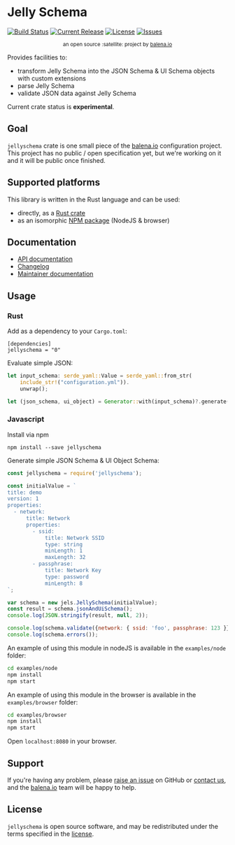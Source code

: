 # Jelly Schema

[![Build Status](https://travis-ci.org/balena-io-modules/jellyschema.svg?branch=master)](https://travis-ci.org/balena-io-modules/jellyschema)
[![Current Release](https://img.shields.io/github/tag/balena-io-modules/jellyschema.svg?style=flat-square)](https://github.com/balena-io-modules/jellyschema/tags)
[![License](https://img.shields.io/github/license/balena-io-modules/jellyschema.svg?style=flat-square)](https://github.com/balena-io-modules/jellyschema/blob/master/LICENSE)
[![Issues](https://img.shields.io/github/issues/balena-io-modules/jellyschema.svg?style=flat-square)](https://github.com/balena-io-modules/jellyschema/issues)

<div align="center">
  <sub>an open source :satellite: project by <a href="https://www.balena.io">balena.io</a></sub>
</div>

Provides facilities to:

* transform Jelly Schema into the JSON Schema & UI Schema objects with custom extensions
* parse Jelly Schema
* validate JSON data against Jelly Schema

Current crate status is **experimental**.

## Goal

`jellyschema` crate is one small piece of the [balena.io] configuration project. This project has
no public / open specification yet, but we're working on it and it will be public once finished.

## Supported platforms

This library is written in the Rust language and can be used:

* directly, as a [Rust crate]
* as an isomorphic [NPM package] (NodeJS & browser)

## Documentation

* [API documentation]
* [Changelog]
* [Maintainer documentation]

## Usage

### Rust

Add as a dependency to your `Cargo.toml`:

```
[dependencies]
jellyschema = "0"
```

Evaluate simple JSON:

```rust
let input_schema: serde_yaml::Value = serde_yaml::from_str(
    include_str!("configuration.yml")).
    unwrap();

let (json_schema, ui_object) = Generator::with(input_schema)?.generate();
```

### Javascript

Install via npm

```
npm install --save jellyschema
```

Generate simple JSON Schema & UI Object Schema:

```js
const jellyschema = require('jellyschema');

const initialValue = `
title: demo
version: 1
properties:
  - network:
      title: Network
      properties:
        - ssid:
            title: Network SSID
            type: string
            minLength: 1
            maxLength: 32
        - passphrase:
            title: Network Key
            type: password
            minLength: 8
`;

var schema = new jels.JellySchema(initialValue);
const result = schema.jsonAndUiSchema();
console.log(JSON.stringify(result, null, 2));

console.log(schema.validate({network: { ssid: 'foo', passphrase: 123 }}));
console.log(schema.errors());
```

An example of using this module in nodeJS is available in the `examples/node` folder:

```bash
cd examples/node
npm install
npm start
```

An example of using this module in the browser is available in the `examples/browser` folder:

```bash
cd examples/browser
npm install
npm start
```

Open `localhost:8080` in your browser.

## Support

If you're having any problem, please [raise an issue] on GitHub or [contact us], and the [balena.io] team
will be happy to help.

## License

`jellyschema` is open source software, and may be redistributed under the terms specified in
the [license].

[balena.io]: https://www.balena.io/
[contact us]: https://forums.balena.io/
[raise an issue]: https://github.com/balena-io-modules/jellyschema/issues/new
[API documentation]: https://docs.rs/jellyschema/latest/jellyschema/
[license]: ./LICENSE
[Rust crate]: https://crates.io/crates/jellyschema
[NPM package]: https://www.npmjs.com/package/jellyschema
[Changelog]: ./CHANGELOG.md
[Maintainer documentation]: ./docs/MAINTAINER.md
